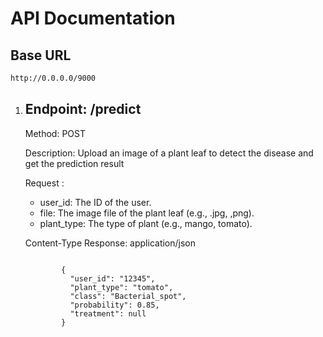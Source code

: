 # API Documentation

## Base URL
```bash
http://0.0.0.0/9000
```

<ol>
  <li>
    <h2>Endpoint: /predict</h2>
    <p>Method: POST</p>
    <p>Description: Upload an image of a plant leaf to detect the disease and get the prediction result</p>
    <p>Request :</p>
    <ul>
      <li>
        user_id: The ID of the user.
      </li>
      <li>
        file: The image file of the plant leaf (e.g., .jpg, ,png).
      </li>
      <li>
        plant_type: The type of plant (e.g., mango, tomato).
      </li>
    </ul>
    <p>Content-Type Response: application/json</p>
    <code>
        {
          "user_id": "12345",
          "plant_type": "tomato",
          "class": "Bacterial_spot",
          "probability": 0.85,
          "treatment": null
        }
    </code>
  </li>
</ol>
